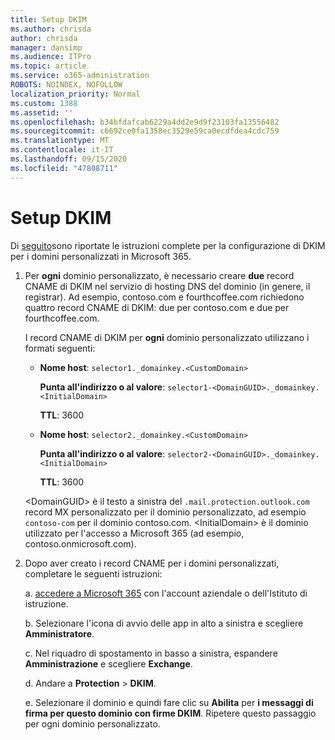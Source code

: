 ```yaml
---
title: Setup DKIM
ms.author: chrisda
author: chrisda
manager: dansimp
ms.audience: ITPro
ms.topic: article
ms.service: o365-administration
ROBOTS: NOINDEX, NOFOLLOW
localization_priority: Normal
ms.custom: 1388
ms.assetid: ''
ms.openlocfilehash: b34bfdafcab6229a4dd2e9d9f23103fa13556482
ms.sourcegitcommit: c6692ce0fa1358ec3529e59ca0ecdfdea4cdc759
ms.translationtype: MT
ms.contentlocale: it-IT
ms.lasthandoff: 09/15/2020
ms.locfileid: "47808711"
---
```

# <a name="setup-dkim"></a>Setup DKIM

Di [seguito](https://docs.microsoft.com/microsoft-365/security/office-365-security/use-dkim-to-validate-outbound-email#steps-you-need-to-do-to-manually-set-up-dkim)sono riportate le istruzioni complete per la configurazione di DKIM per i domini personalizzati in Microsoft 365.

1. Per **ogni** dominio personalizzato, è necessario creare **due** record CNAME di DKIM nel servizio di hosting DNS del dominio (in genere, il registrar). Ad esempio, contoso.com e fourthcoffee.com richiedono quattro record CNAME di DKIM: due per contoso.com e due per fourthcoffee.com.

   I record CNAME di DKIM per **ogni** dominio personalizzato utilizzano i formati seguenti:

   - **Nome host**: `selector1._domainkey.<CustomDomain>`

     **Punta all'indirizzo o al valore**: `selector1-<DomainGUID>._domainkey.<InitialDomain>`

     **TTL**: 3600

   - **Nome host**: `selector2._domainkey.<CustomDomain>`

     **Punta all'indirizzo o al valore**: `selector2-<DomainGUID>._domainkey.<InitialDomain>`

     **TTL**: 3600

   \<DomainGUID\> è il testo a sinistra del `.mail.protection.outlook.com` record MX personalizzato per il dominio personalizzato, ad esempio `contoso-com` per il dominio contoso.com. \<InitialDomain\> è il dominio utilizzato per l'accesso a Microsoft 365 (ad esempio, contoso.onmicrosoft.com).

2. Dopo aver creato i record CNAME per i domini personalizzati, completare le seguenti istruzioni:

   a. [accedere a Microsoft 365](https://support.office.microsoft.com/article/e9eb7d51-5430-4929-91ab-6157c5a050b4) con l'account aziendale o dell'Istituto di istruzione.

   b. Selezionare l'icona di avvio delle app in alto a sinistra e scegliere **Amministratore**.

   c. Nel riquadro di spostamento in basso a sinistra, espandere **Amministrazione** e scegliere **Exchange**.

   d. Andare a **Protection**  >  **DKIM**.

   e. Selezionare il dominio e quindi fare clic su **Abilita** per **i messaggi di firma per questo dominio con firme DKIM**. Ripetere questo passaggio per ogni dominio personalizzato.
